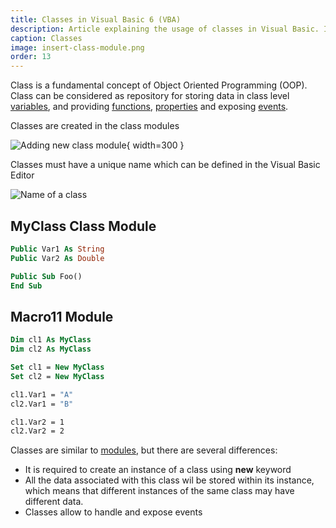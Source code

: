 ```yaml
---
title: Classes in Visual Basic 6 (VBA)
description: Article explaining the usage of classes in Visual Basic. Introducing to Object Oriented Programming (OOP)
caption: Classes
image: insert-class-module.png
order: 13
---
```

Class is a fundamental concept of Object Oriented Programming (OOP). Class can be considered as repository for storing data in class level [variables](/docs/codestack/visual-basic/variables/), and providing [functions](/docs/codestack/visual-basic/functions/), [properties](/docs/codestack/visual-basic/properties/) and exposing [events](/docs/codestack/visual-basic/events/).

Classes are created in the class modules

![Adding new class module](insert-class-module.png){ width=300 }

Classes must have a unique name which can be defined in the Visual Basic Editor

![Name of a class](class-name.png)

## MyClass Class Module
~~~vb
Public Var1 As String
Public Var2 As Double

Public Sub Foo()
End Sub
~~~

## Macro11 Module
~~~ vb
Dim cl1 As MyClass
Dim cl2 As MyClass

Set cl1 = New MyClass
Set cl2 = New MyClass

cl1.Var1 = "A"
cl2.Var1 = "B"

cl1.Var2 = 1
cl2.Var2 = 2
~~~

Classes are similar to [modules](/docs/codestack/visual-basic/modules/), but there are several differences:

* It is required to create an instance of a class using **new** keyword
* All the data associated with this class wil be stored within its instance, which means that different instances of the same class may have different data.
* Classes allow to handle and expose events

